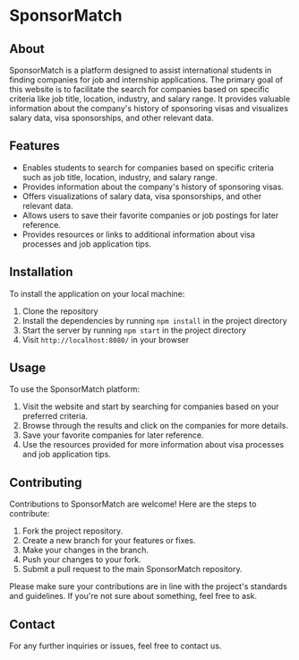 ﻿# SponsorMatch

## About

SponsorMatch is a platform designed to assist international students in finding companies for job and internship applications. The primary goal of this website is to facilitate the search for companies based on specific criteria like job title, location, industry, and salary range. It provides valuable information about the company's history of sponsoring visas and visualizes salary data, visa sponsorships, and other relevant data.

## Features

- Enables students to search for companies based on specific criteria such as job title, location, industry, and salary range.
- Provides information about the company's history of sponsoring visas.
- Offers visualizations of salary data, visa sponsorships, and other relevant data.
- Allows users to save their favorite companies or job postings for later reference.
- Provides resources or links to additional information about visa processes and job application tips.

## Installation

To install the application on your local machine:

1. Clone the repository
2. Install the dependencies by running `npm install` in the project directory
3. Start the server by running `npm start` in the project directory
4. Visit `http://localhost:8080/` in your browser

## Usage

To use the SponsorMatch platform:

1. Visit the website and start by searching for companies based on your preferred criteria.
2. Browse through the results and click on the companies for more details.
3. Save your favorite companies for later reference.
4. Use the resources provided for more information about visa processes and job application tips.

## Contributing

Contributions to SponsorMatch are welcome! Here are the steps to contribute:

1. Fork the project repository.
2. Create a new branch for your features or fixes.
3. Make your changes in the branch.
4. Push your changes to your fork.
5. Submit a pull request to the main SponsorMatch repository.

Please make sure your contributions are in line with the project's standards and guidelines. If you're not sure about something, feel free to ask.

## Contact

For any further inquiries or issues, feel free to contact us.
